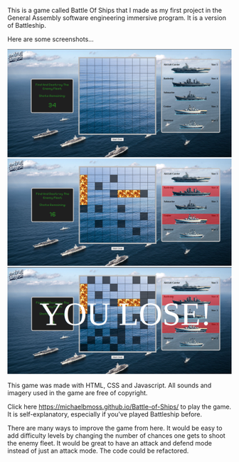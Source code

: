 This is a game called Battle Of Ships that I made as my first project in the General Assembly software engineering immersive program. It is a version of Battleship.

Here are some screenshots...

![screenshot 1](battle-of-ships-01.png)
![screenshot 2](battle-of-ships-02.png)
![screenshot 3](battle-of-ships-03.png)

This game was made with HTML, CSS and Javascript. All sounds and imagery used in the game are free of copyright.

Click here https://michaelbmoss.github.io/Battle-of-Ships/ to play the game. It is self-explanatory, especially if you've played Battleship before.

There are many ways to improve the game from here. It would be easy to add difficulty levels by changing the number of chances one gets to shoot the enemy fleet. It would be great to have an attack and defend mode instead of just an attack mode. The code could be refactored.
